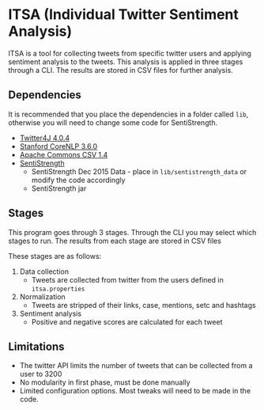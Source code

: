# ITSA (Individual Twitter Sentiment Analysis)
ITSA is a tool for collecting tweets from specific twitter users and applying sentiment analysis to the tweets. This analysis is applied in three stages through a CLI. The results are stored in CSV files for further analysis.

## Dependencies
It is recommended that you place the dependencies in a folder called `lib`, otherwise you will need to change some code for SentiStrength.

* [Twitter4J 4.0.4](http://twitter4j.org/archive/twitter4j-4.0.4.zip)
* [Stanford CoreNLP 3.6.0](http://nlp.stanford.edu/software/stanford-corenlp-full-2015-12-09.zip)
* [Apache Commons CSV 1.4](https://commons.apache.org/proper/commons-csv/download_csv.cgi)
* [SentiStrength](http://sentistrength.wlv.ac.uk/)
	* SentiStrength Dec 2015 Data - place in `lib/sentistrength_data` or modify the code accordingly
	* SentiStrength jar

## Stages
This program goes through 3 stages. Through the CLI you may select which stages to run. The results from each stage are stored in CSV files

These stages are as follows:

1. Data collection
	* Tweets are collected from twitter from the users defined in `itsa.properties`
2. Normalization
	* Tweets are stripped of their links, case, mentions, setc and hashtags
3. Sentiment analysis
	* Positive and negative scores are calculated for each tweet

## Limitations
* The twitter API limits the number of tweets that can be collected from a user to 3200
* No modularity in first phase, must be done manually
* Limited configuration options. Most tweaks will need to be made in the code.
